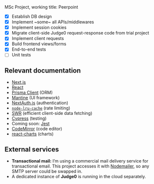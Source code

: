 MSc Project, working title: Peerpoint

- [x] Establish DB design
- [x] Implement ~some~ all APIs/middlewares
- [x] Implement session cookies
- [x] Migrate client-side Judge0 request-response code from trial project
- [x] Implement client requests
- [x] Build frontend views/forms
- [x] End-to-end tests
- [ ] Unit tests
## Relevant documentation

- [Next.js](https://nextjs.org/)
- [React](https://reactjs.org/)
- [Prisma Client](https://www.prisma.io/docs/reference/tools-and-interfaces/prisma-client) (ORM)
- [Mantine](https://mantine.dev) (UI framework)
- [NextAuth.js](https://next-auth.js.org/) (authentication)
- [`node-lru-cache`](https://github.com/isaacs/node-lru-cache) (rate limiting)
- [SWR](https://swr.now.sh/) (efficient client-side data fetching)
- [Cypress](https://www.cypress.io/) (testing)
- Coming soon: [Jest](https://jestjs.io/)
- [CodeMirror](https://codemirror.net/) (code editor)
- [react-charts](https://github.com/TanStack/react-charts) (charts)

## External services

- **Transactional mail:** I’m using a commercial mail delivery service for transactional email. This project accesses it with [Nodemailer](https://nodemailer.com), so any SMTP server could be swapped in.
- A dedicated instance of **Judge0** is running in the cloud separately.
